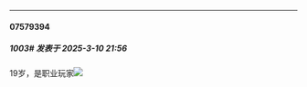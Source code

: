 ﻿
*****

####  07579394  
##### 1003#       发表于 2025-3-10 21:56

19岁，是职业玩家<img src="https://static.saraba1st.com/image/smiley/face2017/043.png" referrerpolicy="no-referrer">

